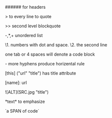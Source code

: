 \#\#\#\#\#\# for headers

\> to every line to quote

\>\> second level blockquote

\-,\*,\+ unordered list

\1.  numbers with dot and space.
\2.  the second line 

one tab or 4 spaces will denote a code block

\- more hyphens produce horizental rule

\[this\] \("url" "title"\) has title attribute

\[name\]: url

\!\[ALT\]\(SRC.jpg "title"\)

\*text\* to emphasize

\`a SPAN of code\`
